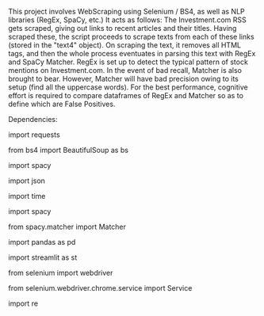 This project involves WebScraping using Selenium / BS4, as well as NLP libraries (RegEx, SpaCy, etc.) It acts as follows: The Investment.com RSS gets scraped, giving out links to recent articles and their titles. Having scraped these, the script proceeds to scrape texts from each of these links (stored in the "text4" object). On scraping the text, it removes all HTML tags, and then the whole process eventuates in parsing this text with RegEx and SpaCy Matcher. RegEx is set up to detect the typical pattern of stock mentions on Investment.com. In the event of bad recall, Matcher is also brought to bear. However, Matcher will have bad precision owing to its setup (find all the uppercase words). For the best performance, cognitive effort is required to compare dataframes of RegEx and Matcher so as to define which are False Positives.

Dependencies:


import requests

from bs4 import BeautifulSoup as bs

import spacy

import json

import time

import spacy

from spacy.matcher import Matcher

import pandas as pd

import streamlit as st

from selenium import webdriver

from selenium.webdriver.chrome.service import Service

import re
